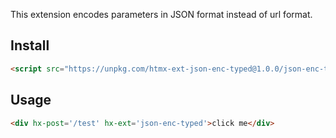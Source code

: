
This extension encodes parameters in JSON format instead of url format.

## Install

```html
<script src="https://unpkg.com/htmx-ext-json-enc-typed@1.0.0/json-enc-typed.js"></script>
```

## Usage

```html
<div hx-post='/test' hx-ext='json-enc-typed'>click me</div>
```
